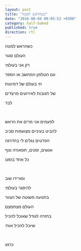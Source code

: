```yaml
---
layout: post
title: "כשהראש למטה"
date: "2016-08-04 09:05:52 +0300"
category: half-baked
published: true
direction: rtl
---
```

כשהראש למטה

העולם סגור

רק אני בעולמי

עם הטלפון המחשב או הספר

חי בעולם של דמיונות

של תגובות לאירועים מרצדים

לבד

<br>

לפעמים אני מרים את הראש

להביט בעיניים מצועפות סביב

הפרטים נגלים לי בהדרגה

אנשים, זמנים, תפאורה ונוף

כל אחד בזמנו

<br>

ומורידו שוב

להיסגר בעולמי

בתנועה פשוטה של הצוור

העולם מצתמצם

בחזרה לגודל שאוכל להכיל

שיוכל להכיל אותי

<br>

כרגע
